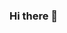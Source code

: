 ### Hi there 👋

<!--
**sultan254/sultan254** is a ✨ _special_ ✨ repository because its `README.md` (this file) appears on your GitHub profile.


### Hi 👋
A dynamic web developer and passionate learner who is comfortable speaking to clients as well as fellow developers. Eager to ride cutting-edge technologies, alongside building long lasting applications and scallable websites .
Looking for opportunities and collabaration in projects related to Mern Stack .
- 🔭 I’m currently working on my blog website (also, I am brushing up my Javascript skills regularly).
- 🌱 I’m currently learning React.
- 🤝 I’m looking to collaborate Mern Stack projects. 

[![Top Langs](https://github-readme-stats.vercel.app/api/top-langs/?username=sultan254&show_icons=true&theme=radical)](https://github.com/anuraghazra/github-readme-stats)
